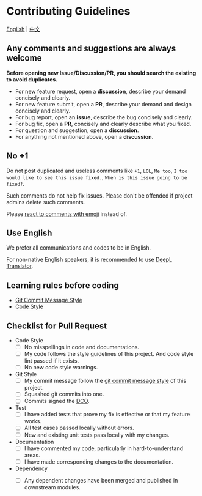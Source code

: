 # Contributing Guidelines

[English](./CONTRIBUTING.md) | [中文](./CONTRIBUTING.zh.md)

## Any comments and suggestions are always welcome

**Before opening new Issue/Discussion/PR, you should search the existing to avoid duplicates.**

- For new feature request, open a **discussion**, describe your demand concisely and clearly.
- For new feature submit, open a **PR**, describe your demand and design concisely and clearly.
- For bug report, open an **issue**, describe the bug concisely and clearly.
- For bug fix, open a **PR**, concisely and clearly describe what you fixed.
- For question and suggestion, open a **discussion**.
- For anything not mentioned above, open a **discussion**.

## No +1

Do not post duplicated and useless comments like `+1`, `LOL`, `Me too`, `I too would like to see this issue fixed.`, `When is this issue going to be fixed?`.

Such comments do not help fix issues. Please don't be offended if project admins delete such comments.

Please [react to comments with emoji][github-reaction] instead of.

## Use English

We prefer all communications and codes to be in English.

For non-native English speakers, it is recommended to use [DeepL Translator](https://www.deepl.com/translator).

## Learning rules before coding

- [Git Commit Message Style][git-style]
- [Code Style](https://gcg.adoyle.me/doc/code-style/)

## Checklist for Pull Request
<!-- Fill [x] means checked. -->

- Code Style
  - [ ] No misspellings in code and documentations.
  - [ ] My code follows the style guidelines of this project. And code style lint passed if it exists.
  - [ ] No new code style warnings.
- Git Style
  - [ ] My commit message follow the [git commit message style][git-style] of this project.
  - [ ] Squashed git commits into one.
  - [ ] Commits signed the [DCO][].
- Test
  - [ ] I have added tests that prove my fix is effective or that my feature works.
  - [ ] All test cases passed locally without errors.
  - [ ] New and existing unit tests pass locally with my changes.
- Documentation
  - [ ] I have commented my code, particularly in hard-to-understand areas.
  - [ ] I have made corresponding changes to the documentation.
- Dependency
  - [ ] Any dependent changes have been merged and published in downstream modules.


<!-- Links -->

[issue]: https://github.com/adoyle-h/.github/issues
[discussion]: https://github.com/adoyle-h/.github/discussions
[PR]: https://github.com/adoyle-h/.github/pulls
[github-reaction]: https://github.blog/2016-03-10-add-reactions-to-pull-requests-issues-and-comments/
[DCO]: ./doc/dco.md
[git-style]: ./doc/git-style.md
